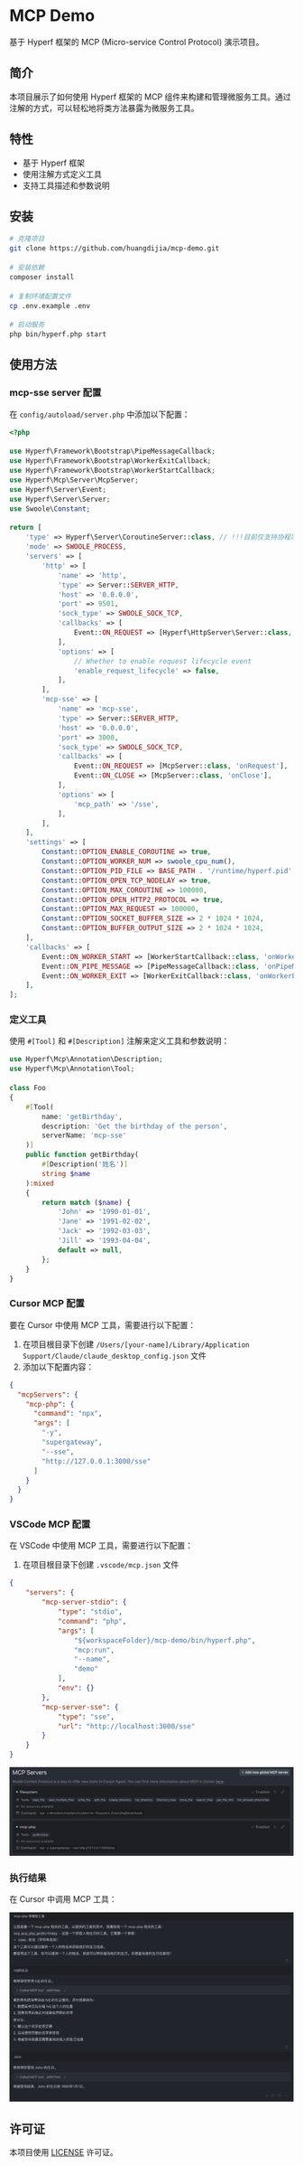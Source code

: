 # MCP Demo

基于 Hyperf 框架的 MCP (Micro-service Control Protocol) 演示项目。

## 简介

本项目展示了如何使用 Hyperf 框架的 MCP 组件来构建和管理微服务工具。通过注解的方式，可以轻松地将类方法暴露为微服务工具。

## 特性

- 基于 Hyperf 框架
- 使用注解方式定义工具
- 支持工具描述和参数说明

## 安装

```bash
# 克隆项目
git clone https://github.com/huangdijia/mcp-demo.git

# 安装依赖
composer install

# 复制环境配置文件
cp .env.example .env

# 启动服务
php bin/hyperf.php start
```

## 使用方法

### mcp-sse server 配置

在 `config/autoload/server.php` 中添加以下配置：

```php
<?php

use Hyperf\Framework\Bootstrap\PipeMessageCallback;
use Hyperf\Framework\Bootstrap\WorkerExitCallback;
use Hyperf\Framework\Bootstrap\WorkerStartCallback;
use Hyperf\Mcp\Server\McpServer;
use Hyperf\Server\Event;
use Hyperf\Server\Server;
use Swoole\Constant;

return [
    'type' => Hyperf\Server\CoroutineServer::class, // !!!目前仅支持协程风格
    'mode' => SWOOLE_PROCESS,
    'servers' => [
        'http' => [
            'name' => 'http',
            'type' => Server::SERVER_HTTP,
            'host' => '0.0.0.0',
            'port' => 9501,
            'sock_type' => SWOOLE_SOCK_TCP,
            'callbacks' => [
                Event::ON_REQUEST => [Hyperf\HttpServer\Server::class, 'onRequest'],
            ],
            'options' => [
                // Whether to enable request lifecycle event
                'enable_request_lifecycle' => false,
            ],
        ],
        'mcp-sse' => [
            'name' => 'mcp-sse',
            'type' => Server::SERVER_HTTP,
            'host' => '0.0.0.0',
            'port' => 3000,
            'sock_type' => SWOOLE_SOCK_TCP,
            'callbacks' => [
                Event::ON_REQUEST => [McpServer::class, 'onRequest'],
                Event::ON_CLOSE => [McpServer::class, 'onClose'],
            ],
            'options' => [
                'mcp_path' => '/sse',
            ],
        ],
    ],
    'settings' => [
        Constant::OPTION_ENABLE_COROUTINE => true,
        Constant::OPTION_WORKER_NUM => swoole_cpu_num(),
        Constant::OPTION_PID_FILE => BASE_PATH . '/runtime/hyperf.pid',
        Constant::OPTION_OPEN_TCP_NODELAY => true,
        Constant::OPTION_MAX_COROUTINE => 100000,
        Constant::OPTION_OPEN_HTTP2_PROTOCOL => true,
        Constant::OPTION_MAX_REQUEST => 100000,
        Constant::OPTION_SOCKET_BUFFER_SIZE => 2 * 1024 * 1024,
        Constant::OPTION_BUFFER_OUTPUT_SIZE => 2 * 1024 * 1024,
    ],
    'callbacks' => [
        Event::ON_WORKER_START => [WorkerStartCallback::class, 'onWorkerStart'],
        Event::ON_PIPE_MESSAGE => [PipeMessageCallback::class, 'onPipeMessage'],
        Event::ON_WORKER_EXIT => [WorkerExitCallback::class, 'onWorkerExit'],
    ],
];

```

### 定义工具

使用 `#[Tool]` 和 `#[Description]` 注解来定义工具和参数说明：

```php
use Hyperf\Mcp\Annotation\Description;
use Hyperf\Mcp\Annotation\Tool;

class Foo
{
    #[Tool(
        name: 'getBirthday',
        description: 'Get the birthday of the person',
        serverName: 'mcp-sse'
    )]
    public function getBirthday(
        #[Description('姓名')]
        string $name
    ):mixed
    {
        return match ($name) {
            'John' => '1990-01-01',
            'Jane' => '1991-02-02',
            'Jack' => '1992-03-03',
            'Jill' => '1993-04-04',
            default => null,
        };
    }
}
```

### Cursor MCP 配置

要在 Cursor 中使用 MCP 工具，需要进行以下配置：

1. 在项目根目录下创建 `/Users/[your-name]/Library/Application Support/Claude/claude_desktop_config.json` 文件
2. 添加以下配置内容：

```json
{
  "mcpServers": {
    "mcp-php": {
      "command": "npx",
      "args": [
        "-y",
        "supergateway",
        "--sse",
        "http://127.0.0.1:3000/sse"
      ]
    }
  }
}
```

### VSCode MCP 配置

在 VSCode 中使用 MCP 工具，需要进行以下配置：

1. 在项目根目录下创建 `.vscode/mcp.json` 文件

```json
{
    "servers": {
        "mcp-server-stdio": {
            "type": "stdio",
            "command": "php",
            "args": [
                "${workspaceFolder}/mcp-demo/bin/hyperf.php",
                "mcp:run",
                "--name",
                "demo"
            ],
            "env": {}
        },
        "mcp-server-sse": {
            "type": "sse",
            "url": "http://localhost:3000/sse"
        }
    }
}
```

![cursor-setting](./assets/cursor-setting.png)

### 执行结果

在 Cursor 中调用 MCP 工具：

![call-mcp-php](./assets/call-mcp-php.png)

## 许可证

本项目使用 [LICENSE](LICENSE) 许可证。
